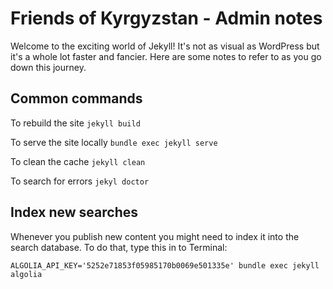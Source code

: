 # Friends of Kyrgyzstan - Admin notes

Welcome to the exciting world of Jekyll! It's not as visual as WordPress but it's a whole lot faster and fancier. Here are some notes to refer to as you go down this journey.

## Common commands

To rebuild the site `jekyll build`

To serve the site locally `bundle exec jekyll serve`

To clean the cache `jekyll clean`

To search for errors `jekyl doctor`

## Index new searches

Whenever you publish new content you might need to index it into the search database. To do that, type this in to Terminal: 

`ALGOLIA_API_KEY='5252e71853f05985170b0069e501335e' bundle exec jekyll algolia`

